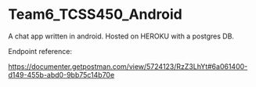 # Team6_TCSS450_Android
A chat app written in android. Hosted on HEROKU with a postgres DB.

Endpoint reference:

https://documenter.getpostman.com/view/5724123/RzZ3LhYt#6a061400-d149-455b-abd0-9bb75c14b70e
